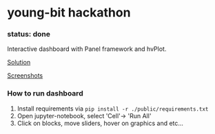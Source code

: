 # young-bit hackathon
### status: done
Interactive dashboard with Panel framework and hvPlot.

[Solution](./public/python)

[Screenshots](./public/data/images)

### How to run dashboard
1. Install requirements via ```pip install -r ./public/requirements.txt```
2. Open jupyter-notebook, select 'Cell'-> 'Run All'
3. Click on blocks, move sliders, hover on graphics and etc...
